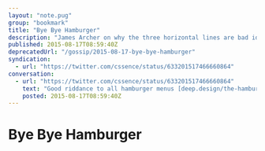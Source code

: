```yaml
---
layout: "note.pug"
group: "bookmark"
title: "Bye Bye Hamburger"
description: "James Archer on why the three horizontal lines are bad idea."
published: 2015-08-17T08:59:40Z
deprecatedUrl: "/gossip/2015-08-17-bye-bye-hamburger"
syndication:
  - url: "https://twitter.com/cssence/status/633201517466660864"
conversation:
  - url: "https://twitter.com/cssence/status/633201517466660864"
    text: "Good riddance to all hamburger menus [deep.design/the-hamburger-menu](https://jamesarcher.me/hamburger-menu) - brilliant article by&nbsp;[@jamesarcher](https://twitter.com/jamesarcher)"
    posted: 2015-08-17T08:59:40Z
---
```


# Bye Bye Hamburger
